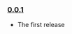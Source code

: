 ### [0.0.1](https://github.com/kristianmandrup/github-graphql/releases/tag/v0.0.1)

- The first release